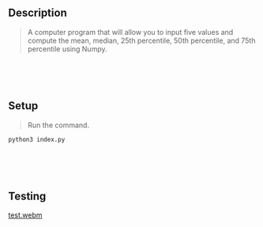 ## Description
> A computer program that will allow you to input five values and compute the mean, median, 25th
  percentile, 50th percentile, and 75th percentile using Numpy.

<br />
<br />
<br />



## Setup
> Run the command.
```bash
python3 index.py
```

<br />
<br />
<br />



## Testing
[test.webm](https://user-images.githubusercontent.com/69438999/204091704-71669fd4-8b49-409b-be54-7b267833a925.webm)

